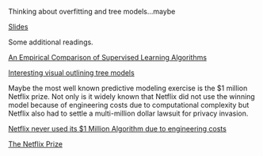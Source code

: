 Thinking about overfitting and tree models...maybe

[Slides]()

Some additional readings.

[An Empirical Comparison of Supervised Learning Algorithms](https://www.cs.cornell.edu/%7Ecaruana/ctp/ct.papers/caruana.icml06.pdf)

[Interesting visual outlining tree models](http://www.r2d3.us/visual-intro-to-machine-learning-part-1/)

Maybe the most well known predictive modeling exercise is the $1 million Netflix prize. Not only is it widely known that Netflix did not use the winning model because of engineering costs due to computational complexity but Netflix also had to settle a multi-million dollar lawsuit for privacy invasion.

[Netflix never used its $1 Million Algorithm due to engineering costs](https://www.wired.com/2012/04/netflix-prize-costs/)

[The Netflix Prize](https://www.thrillist.com/entertainment/nation/the-netflix-prize)
